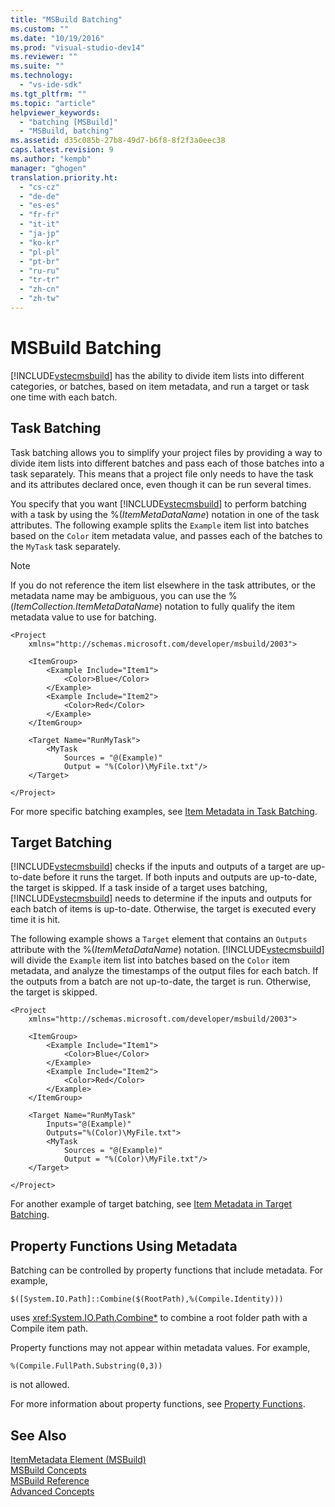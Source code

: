 ```yaml
---
title: "MSBuild Batching"
ms.custom: ""
ms.date: "10/19/2016"
ms.prod: "visual-studio-dev14"
ms.reviewer: ""
ms.suite: ""
ms.technology: 
  - "vs-ide-sdk"
ms.tgt_pltfrm: ""
ms.topic: "article"
helpviewer_keywords: 
  - "batching [MSBuild]"
  - "MSBuild, batching"
ms.assetid: d35c085b-27b8-49d7-b6f8-8f2f3a0eec38
caps.latest.revision: 9
ms.author: "kempb"
manager: "ghogen"
translation.priority.ht: 
  - "cs-cz"
  - "de-de"
  - "es-es"
  - "fr-fr"
  - "it-it"
  - "ja-jp"
  - "ko-kr"
  - "pl-pl"
  - "pt-br"
  - "ru-ru"
  - "tr-tr"
  - "zh-cn"
  - "zh-tw"
---
```

# MSBuild Batching
[!INCLUDE[vstecmsbuild](../extensibility-internals/includes/vstecmsbuild_md.md)] has the ability to divide item lists into different categories, or batches, based on item metadata, and run a target or task one time with each batch.  
  
## Task Batching  
 Task batching allows you to simplify your project files by providing a way to divide item lists into different batches and pass each of those batches into a task separately. This means that a project file only needs to have the task and its attributes declared once, even though it can be run several times.  
  
 You specify that you want [!INCLUDE[vstecmsbuild](../extensibility-internals/includes/vstecmsbuild_md.md)] to perform batching with a task by using the %(*ItemMetaDataName*) notation in one of the task attributes. The following example splits the `Example` item list into batches based on the `Color` item metadata value, and passes each of the batches to the `MyTask` task separately.  
  
> [!NOTE]
>  If you do not reference the item list elsewhere in the task attributes, or the metadata name may be ambiguous, you can use the %(*ItemCollection.ItemMetaDataName*) notation to fully qualify the item metadata value to use for batching.  
  
```  
<Project  
    xmlns="http://schemas.microsoft.com/developer/msbuild/2003">  
  
    <ItemGroup>  
        <Example Include="Item1">  
            <Color>Blue</Color>  
        </Example>  
        <Example Include="Item2">  
            <Color>Red</Color>  
        </Example>  
    </ItemGroup>  
  
    <Target Name="RunMyTask">  
        <MyTask  
            Sources = "@(Example)"  
            Output = "%(Color)\MyFile.txt"/>  
    </Target>  
  
</Project>  
```  
  
 For more specific batching examples, see [Item Metadata in Task Batching](../msbuild/item-metadata-in-task-batching.md).  
  
## Target Batching  
 [!INCLUDE[vstecmsbuild](../extensibility-internals/includes/vstecmsbuild_md.md)] checks if the inputs and outputs of a target are up-to-date before it runs the target. If both inputs and outputs are up-to-date, the target is skipped. If a task inside of a target uses batching, [!INCLUDE[vstecmsbuild](../extensibility-internals/includes/vstecmsbuild_md.md)] needs to determine if the inputs and outputs for each batch of items is up-to-date. Otherwise, the target is executed every time it is hit.  
  
 The following example shows a `Target` element that contains an `Outputs` attribute with the %(*ItemMetaDataName*) notation. [!INCLUDE[vstecmsbuild](../extensibility-internals/includes/vstecmsbuild_md.md)] will divide the `Example` item list into batches based on the `Color` item metadata, and analyze the timestamps of the output files for each batch. If the outputs from a batch are not up-to-date, the target is run. Otherwise, the target is skipped.  
  
```  
<Project  
    xmlns="http://schemas.microsoft.com/developer/msbuild/2003">  
  
    <ItemGroup>  
        <Example Include="Item1">  
            <Color>Blue</Color>  
        </Example>  
        <Example Include="Item2">  
            <Color>Red</Color>  
        </Example>  
    </ItemGroup>  
  
    <Target Name="RunMyTask"  
        Inputs="@(Example)"  
        Outputs="%(Color)\MyFile.txt">  
        <MyTask  
            Sources = "@(Example)"  
            Output = "%(Color)\MyFile.txt"/>  
    </Target>  
  
</Project>  
```  
  
 For another example of target batching, see [Item Metadata in Target Batching](../msbuild/item-metadata-in-target-batching.md).  
  
## Property Functions Using Metadata  
 Batching can be controlled by property functions that include metadata. For example,  
  
 `$([System.IO.Path]::Combine($(RootPath),%(Compile.Identity)))`  
  
 uses <xref:System.IO.Path.Combine*> to combine a root folder path with a Compile item path.  
  
 Property functions may not appear within metadata values.  For example,  
  
 `%(Compile.FullPath.Substring(0,3))`  
  
 is not allowed.  
  
 For more information about property functions, see [Property Functions](../msbuild/property-functions.md).  
  
## See Also  
 [ItemMetadata Element (MSBuild)](../msbuild/itemmetadata-element--msbuild-.md)   
 [MSBuild Concepts](../msbuild/msbuild-concepts.md)   
 [MSBuild Reference](../msbuild/msbuild-reference.md)   
 [Advanced Concepts](../msbuild/msbuild-advanced-concepts.md)
